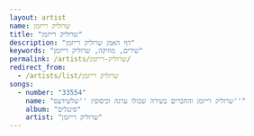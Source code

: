 ```yaml
---
layout: artist
name: שרוליק רייזמן
title: "שרוליק רייזמן"
description: "דף האמן שרוליק רייזמן"
keywords: "שירים, מוזיקה, שרוליק רייזמן"
permalink: /artists/שרוליק-רייזמן/
redirect_from:
  - /artists/list/שרוליק רייזמן
songs:
  - number: "33554"
    name: "שרוליק רייזמן והחברים בשירה שכולו ערגה וכיסופין ''שלשידעס''"
    album: "סינגלים"
    artist: "שרוליק רייזמן"
---
```

